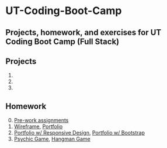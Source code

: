 # UT-Coding-Boot-Camp
Projects, homework, and exercises for UT Coding Boot Camp (Full Stack)
---
## Projects
1. 
2. 
3. 
## Homework
0. [Pre-work assignments](https://ijlee2.github.io/UT-Coding-Boot-Camp/Homework/hw0/Module-8/fanpage.html)
1. [Wireframe](https://ijlee2.github.io/UT-Coding-Boot-Camp/Homework/hw1/HW-Wireframe/), [Portfolio](https://ijlee2.github.io/UT-Coding-Boot-Camp/Homework/hw1/Basic-Portfolio)
2. [Portfolio w/ Responsive Design](https://ijlee2.github.io/UT-Coding-Boot-Camp/Homework/hw2/Responsive-Portfolio/), [Portfolio w/ Bootstrap](https://ijlee2.github.io/UT-Coding-Boot-Camp/Homework/hw2/Bootstrap-Portfolio/)
3. [Psychic Game](https://ijlee2.github.io/UT-Coding-Boot-Camp/Homework/hw3/Psychic-Game/), [Hangman Game](https://ijlee2.github.io/UT-Coding-Boot-Camp/Homework/hw3/Hangman-Game/)
